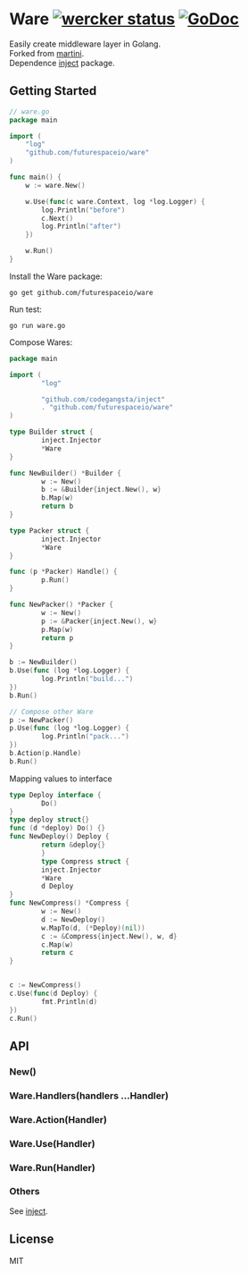 # Ware [![wercker status](https://app.wercker.com/status/1569ebfba816e02d463a2b55b2000744/s/ "wercker status")](https://app.wercker.com/project/bykey/1569ebfba816e02d463a2b55b2000744) [![GoDoc](https://godoc.org/github.com/futurespaceio/ware?status.png)](https://godoc.org/github.com/futurespaceio/ware)

Easily create middleware layer in Golang.   
Forked from [martini][].   
Dependence [inject][] package.


## Getting Started

```go
// ware.go
package main

import (
    "log"
    "github.com/futurespaceio/ware"
)

func main() {
    w := ware.New()

    w.Use(func(c ware.Context, log *log.Logger) {
        log.Println("before")
        c.Next()
        log.Println("after")
    })

    w.Run()
}
```

Install the Ware package:

```
go get github.com/futurespaceio/ware
```

Run test:

```
go run ware.go
```

Compose Wares:

```go
package main

import (
        "log"

        "github.com/codegangsta/inject"
        . "github.com/futurespaceio/ware"
)

type Builder struct {
        inject.Injector
        *Ware
}

func NewBuilder() *Builder {
        w := New()
        b := &Builder{inject.New(), w}
        b.Map(w)
        return b
}

type Packer struct {
        inject.Injector
        *Ware
}

func (p *Packer) Handle() {
        p.Run()
}

func NewPacker() *Packer {
        w := New()
        p := &Packer{inject.New(), w}
        p.Map(w)
        return p
}
```

```go
b := NewBuilder()
b.Use(func (log *log.Logger) {
        log.Println("build...")
})
b.Run()

// Compose other Ware
p := NewPacker()
p.Use(func (log *log.Logger) {
        log.Println("pack...")
})
b.Action(p.Handle)
b.Run()
```

Mapping values to interface

```go
type Deploy interface {
        Do()
}
type deploy struct{}
func (d *deploy) Do() {}
func NewDeploy() Deploy {
        return &deploy{}
        }
        type Compress struct {
        inject.Injector
        *Ware
        d Deploy
}
func NewCompress() *Compress {
        w := New()
        d := NewDeploy()
        w.MapTo(d, (*Deploy)(nil))
        c := &Compress{inject.New(), w, d}
        c.Map(w)
        return c
}


c := NewCompress()
c.Use(func(d Deploy) {
        fmt.Println(d)
})
c.Run()
```


## API

### New() 

### Ware.Handlers(handlers ...Handler)

### Ware.Action(Handler)

### Ware.Use(Handler)

### Ware.Run(Handler)

### Others

  See [inject][].


## License

MIT


[martini]: https://github.com/go-martini/martini
[inject]: github.com/codegangsta/inject
